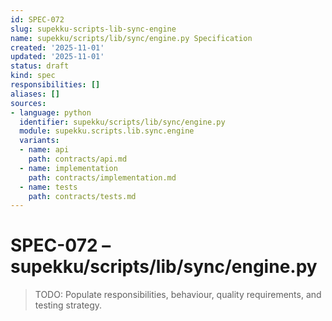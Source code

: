 ```yaml
---
id: SPEC-072
slug: supekku-scripts-lib-sync-engine
name: supekku/scripts/lib/sync/engine.py Specification
created: '2025-11-01'
updated: '2025-11-01'
status: draft
kind: spec
responsibilities: []
aliases: []
sources:
- language: python
  identifier: supekku/scripts/lib/sync/engine.py
  module: supekku.scripts.lib.sync.engine
  variants:
  - name: api
    path: contracts/api.md
  - name: implementation
    path: contracts/implementation.md
  - name: tests
    path: contracts/tests.md
---
```


# SPEC-072 – supekku/scripts/lib/sync/engine.py

> TODO: Populate responsibilities, behaviour, quality requirements, and testing strategy.
